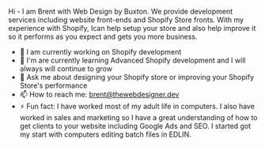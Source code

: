 Hi - I am Brent with Web Design by Buxton. We provide development services including website front-ends and Shopify Store fronts. With my experience with Shopify, Ican help setup your store and also help improve it so it performs as you expect and gets you more business.

- 🔭 I am currently working on Shopify development
- 🌱 I'm are currently learning Advanced Shopify development and I will always will continue to grow
- 💬 Ask me about designing your Shopify store or improving your Shopify Store's performance
- 📫 How to reach me: brent@thewebdesigner.dev
- ⚡ Fun fact: I have worked most of my adult life in computers. I also have worked in sales and marketing so I have a great understanding of how to get clients to your website including Google Ads and SEO. I started got my start with computers editing batch files in EDLIN.
